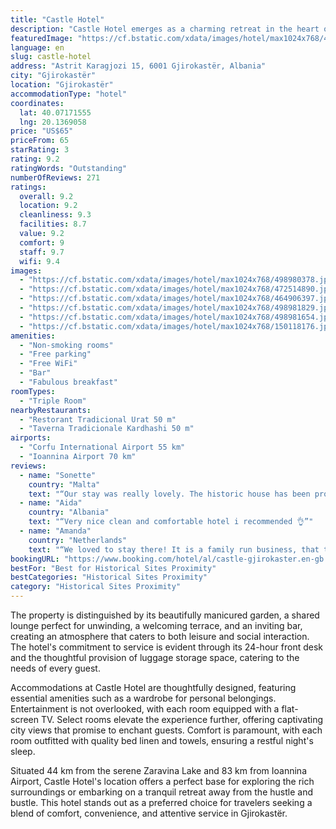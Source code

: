 ```yaml
---
title: "Castle Hotel"
description: "Castle Hotel emerges as a charming retreat in the heart of Gjirokastër, offering guests a blend of comfort and convenience with its array of amenities."
featuredImage: "https://cf.bstatic.com/xdata/images/hotel/max1024x768/498980378.jpg?k=81765282d2da71808387145819b08aae26ac6d1d479159defad1b141229c39a7&o=&hp=1"
language: en
slug: castle-hotel
address: "Astrit Karagjozi 15, 6001 Gjirokastër, Albania"
city: "Gjirokastër"
location: "Gjirokastër"
accommodationType: "hotel"
coordinates:
  lat: 40.07171555
  lng: 20.1369058
price: "US$65"
priceFrom: 65
starRating: 3
rating: 9.2
ratingWords: "Outstanding"
numberOfReviews: 271
ratings:
  overall: 9.2
  location: 9.2
  cleanliness: 9.3
  facilities: 8.7
  value: 9.2
  comfort: 9
  staff: 9.7
  wifi: 9.4
images:
  - "https://cf.bstatic.com/xdata/images/hotel/max1024x768/498980378.jpg?k=81765282d2da71808387145819b08aae26ac6d1d479159defad1b141229c39a7&o=&hp=1"
  - "https://cf.bstatic.com/xdata/images/hotel/max1024x768/472514890.jpg?k=a91ff092984a262eaefb02181d2f1ba9863d21b52bbbc0af3ff3ab055918b1e1&o=&hp=1"
  - "https://cf.bstatic.com/xdata/images/hotel/max1024x768/464906397.jpg?k=5bc0ffd8647d68ff949ebd5352afbf05e4412ed34062c940afae87103791dd85&o=&hp=1"
  - "https://cf.bstatic.com/xdata/images/hotel/max1024x768/498981829.jpg?k=fb4a535d0005bbafd793e836f5aa1f67220b0e0de827f36903b350bc18555685&o=&hp=1"
  - "https://cf.bstatic.com/xdata/images/hotel/max1024x768/498981654.jpg?k=2b10947971ac34247bb72a15794255cc1d775437facba46ab1479eab55ead089&o=&hp=1"
  - "https://cf.bstatic.com/xdata/images/hotel/max1024x768/150118176.jpg?k=a723cf13480e4d8ad061e166e51128c325d34476140e447ff31e6b335a14a1f2&o=&hp=1"
amenities:
  - "Non-smoking rooms"
  - "Free parking"
  - "Free WiFi"
  - "Bar"
  - "Fabulous breakfast"
roomTypes:
  - "Triple Room"
nearbyRestaurants:
  - "Restorant Tradicional Urat 50 m"
  - "Taverna Tradicionale Kardhashi 50 m"
airports:
  - "Corfu International Airport 55 km"
  - "Ioannina Airport 70 km"
reviews:
  - name: "Sonette"
    country: "Malta"
    text: "“Our stay was really lovely. The historic house has been professionally renovated and looks amazing. Beautiful views and very large rooms. The castle is in full view on the mountain.”"
  - name: "Aida"
    country: "Albania"
    text: "“Very nice clean and comfortable hotel i recommended 👌”"
  - name: "Amanda"
    country: "Netherlands"
    text: "“We loved to stay there! It is a family run business, that they take a lot of care with love. Location and view are stunning! It is simply magic to have breakfast on the balcony!”"
bookingURL: "https://www.booking.com/hotel/al/castle-gjirokaster.en-gb.html?aid=8035640"
bestFor: "Best for Historical Sites Proximity"
bestCategories: "Historical Sites Proximity"
category: "Historical Sites Proximity"
---
```


The property is distinguished by its beautifully manicured garden, a shared lounge perfect for unwinding, a welcoming terrace, and an inviting bar, creating an atmosphere that caters to both leisure and social interaction. The hotel's commitment to service is evident through its 24-hour front desk and the thoughtful provision of luggage storage space, catering to the needs of every guest.

Accommodations at Castle Hotel are thoughtfully designed, featuring essential amenities such as a wardrobe for personal belongings. Entertainment is not overlooked, with each room equipped with a flat-screen TV. Select rooms elevate the experience further, offering captivating city views that promise to enchant guests. Comfort is paramount, with each room outfitted with quality bed linen and towels, ensuring a restful night's sleep.

Situated 44 km from the serene Zaravina Lake and 83 km from Ioannina Airport, Castle Hotel's location offers a perfect base for exploring the rich surroundings or embarking on a tranquil retreat away from the hustle and bustle. This hotel stands out as a preferred choice for travelers seeking a blend of comfort, convenience, and attentive service in Gjirokastër.